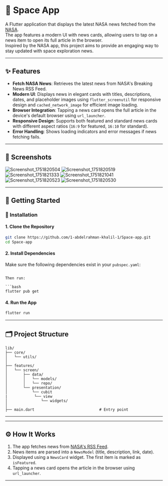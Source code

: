 


# 🚀 Space App

A Flutter application that displays the latest NASA news fetched from the [NASA]((https://api.nasa.gov/planetary/apod)).  
The app features a modern UI with news cards, allowing users to tap on a news item to open its full article in the browser.  
Inspired by the NASA app, this project aims to provide an engaging way to stay updated with space exploration news.

---

## ✨ Features

- **Fetch NASA News**: Retrieves the latest news from NASA's Breaking News RSS Feed.
- **Modern UI**: Displays news in elegant cards with titles, descriptions, dates, and placeholder images using `flutter_screenutil` for responsive design and `cached_network_image` for efficient image loading.
- **Browser Integration**: Tapping a news card opens the full article in the device's default browser using `url_launcher`.
- **Responsive Design**: Supports both featured and standard news cards with different aspect ratios (`16:9` for featured, `16:10` for standard).
- **Error Handling**: Shows loading indicators and error messages if news fetching fails.

---

## 📸 Screenshots
![Screenshot_1751820504](https://github.com/user-attachments/assets/6b02ca4a-535d-4d90-b334-2815fce64a34)
![Screenshot_1751820519](https://github.com/user-attachments/assets/ac31a616-6a17-4fcd-b946-b5d9c462b1a4)
![Screenshot_1751821333](https://github.com/user-attachments/assets/74d96bcc-52f3-407c-bc91-053f6e10a408)
![Screenshot_1751821041](https://github.com/user-attachments/assets/0f482027-eb96-48b5-8fe0-35abaf7a1645)
![Screenshot_1751820523](https://github.com/user-attachments/assets/1a8de40a-a2f4-4d9d-b454-7f5d46893f87)
![Screenshot_1751820530](https://github.com/user-attachments/assets/2539e529-69d1-4486-819e-f608411a792e)


---

## 🚀 Getting Started

### 🧪 Installation

#### 1. Clone the Repository

```bash
git clone https://github.com/1-abdelrahman-khalil-1/Space-app.git
cd Space-app
```

#### 2. Install Dependencies

Make sure the following dependencies exist in your `pubspec.yaml`:

```

Then run:

```bash
flutter pub get
```


#### 4. Run the App

```bash
flutter run
```

---

## 🗂 Project Structure

```plaintext
lib/
├── core/
│   └── utils/
│ 
├── features/
│   └── screen/
│       ├── data/
│       │   └── models/
│       │   └── repo/
│       └── presentation/
│           └── cubit
|            └── view
│               └── widgets/
│               
├── main.dart                             # Entry point

```

---

---

## ⚙️ How It Works

1. The app fetches news from [NASA's RSS Feed](https://www.nasa.gov/rss/dyn/breaking_news.rss).
2. News items are parsed into a `NewsModel` (title, description, link, date).
3. Displayed using a `NewsCard` widget. The first item is marked as `isFeatured`.
4. Tapping a news card opens the article in the browser using `url_launcher`.

---

